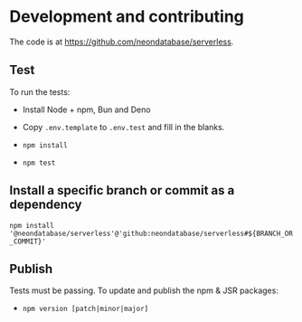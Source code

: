# Development and contributing

The code is at https://github.com/neondatabase/serverless.

## Test

To run the tests:

- Install Node + npm, Bun and Deno

- Copy `.env.template` to `.env.test` and fill in the blanks.

- `npm install`

- `npm test`

## Install a specific branch or commit as a dependency

`npm install '@neondatabase/serverless'@'github:neondatabase/serverless#${BRANCH_OR_COMMIT}'`

## Publish

Tests must be passing. To update and publish the npm & JSR packages:

- `npm version [patch|minor|major]`
